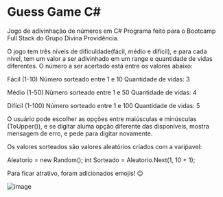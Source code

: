 # Guess Game C#
 Jogo de adivinhação de números em C#
 Programa feito para o Bootcamp Full Stack do Grupo Divina Providência.
 
 O jogo tem três níveis de dificuldade(fácil, médio e difícil), e para cada nível, tem um valor a ser adivinhado em um range e quantidade de vidas diferentes. O número a ser acertado está entre os valores abaixo:
 
Fácil (1-10) Número sorteado entre 1 e 10
Quantidade de vidas: 3

Médio (1-50) Número sorteado entre 1 e 50
Quantidade de vidas: 4

Difícil (1-100) Número sorteado entre 1 e 100
Quantidade de vidas: 5

O usuário pode escolher as opções entre maiúsculas e minúsculas (ToUpper()), e se digitar aluma opção diferente das disponíveis, mostra mensagem de erro, e pede para digitar novamente.

Os valores sorteados são valores aleatórios criados com a variṕavel:

Aleatorio = new Random();
int Sorteado = Aleatorio.Next(1, 10 + 1);

Para ficar atrativo, foram adicionados emojis! 😉

![image](https://user-images.githubusercontent.com/107153882/199974400-168a32d9-f07d-408c-aadd-d600ce8d5008.png)


